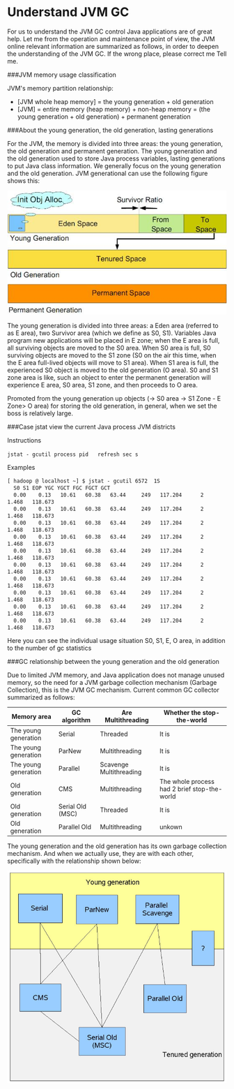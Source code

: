 # Understand JVM GC

For us to understand the JVM GC control Java applications are of great help. Let me from the operation and maintenance point of view, the JVM online relevant information are summarized as follows, in order to deepen the understanding of the JVM GC. 
If the wrong place, please correct me Tell me.

###JVM memory usage classification

JVM's memory partition relationship:

* [JVM whole heap memory] = the young generation + old generation
* [JVM] = entire memory (heap memory) + non-heap memory = (the young generation + old generation) + permanent generation

###About the young generation, the old generation, lasting generations

For the JVM, the memory is divided into three areas: the young generation, the old generation and permanent generation. The young generation and the old generation used to store Java process variables, lasting generations to put Java class information. 
We generally focus on the young generation and the old generation. JVM generational can use the following figure shows this:

![](20140306225822488.jpg)

The young generation is divided into three areas: a Eden area (referred to as E area), two Survivor area (which we define as S0, S1). 
Variables Java program new applications will be placed in E zone; when the E area is full, all surviving objects are moved to the S0 area. When S0 area is full, S0 surviving objects are moved to the S1 zone (S0 on the air this time, when the E area full-lived objects will move to S1 area). When S1 area is full, the experienced S0 object is moved to the old generation (O area). S0 and S1 zone area is like, such an object to enter the permanent generation will experience E area, S0 area, S1 zone, and then proceeds to O area.

Promoted from the young generation up objects (-> S0 area -> S1 Zone - E Zone> O area) for storing the old generation, in general, when we set the boss is relatively large.

###Case jstat view the current Java process JVM districts

Instructions

`jstat - gcutil process pid   refresh sec s`

Examples

```
[ hadoop @ localhost ~] $ jstat - gcutil 6572  1S
  S0 S1 EOP YGC YGCT FGC FGCT GCT
  0.00    0.13   10.61   60.38   63.44     249   117.204      2     1.468   118.673 
  0.00    0.13   10.61   60.38   63.44     249   117.204      2     1.468   118.673 
  0.00    0.13   10.61   60.38   63.44     249   117.204      2     1.468   118.673 
  0.00    0.13   10.61   60.38   63.44     249   117.204      2     1.468   118.673 
  0.00    0.13   10.61   60.38   63.44     249   117.204      2     1.468   118.673 
  0.00    0.13   10.61   60.38   63.44     249   117.204      2     1.468   118.673 
  0.00    0.13   10.61   60.38   63.44     249   117.204      2     1.468   118.673 
  0.00    0.13   10.61   60.38   63.44     249   117.204      2     1.468   118.673 
  0.00    0.13   10.61   60.38   63.44     249   117.204      2     1.468   118.673 
  0.00    0.13   10.61   60.38   63.44     249   117.204      2     1.468   118.673
```

Here you can see the individual usage situation S0, S1, E, O area, in addition to the number of gc statistics

###GC relationship between the young generation and the old generation

Due to limited JVM memory, and Java application does not manage unused memory, so the need for a JVM garbage collection mechanism (Garbage Collection), this is the JVM GC mechanism. 
Current common GC collector summarized as follows:

|Memory area	|GC algorithm	|Are Multithreading	|Whether the stop-the-world|
|--|--|--|--|
|The young generation	|Serial	|Threaded	|It is
|The young generation	|ParNew	|Multithreading	|It is
|The young generation	|Parallel |Scavenge	Multithreading	|It is
|Old generation	|CMS	|Multithreading	|The whole process had 2 brief stop-the-world
|Old generation	|Serial Old (MSC)	|Threaded	|It is
|Old generation	|Parallel Old	|Multithreading	|unkown

The young generation and the old generation has its own garbage collection mechanism. And when we actually use, they are with each other, specifically with the relationship shown below:

![](20140307092806124.jpg)